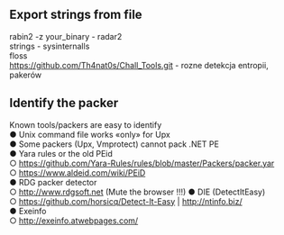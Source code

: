 ## Export strings from file
rabin2 -z your_binary - radar2  
strings - sysinternalls  
floss  
https://github.com/Th4nat0s/Chall_Tools.git - rozne detekcja entropii, pakerów


## Identify the packer  
Known tools/packers are easy to identify  
● Unix command file works «only» for Upx  
● Some packers (Upx, Vmprotect) cannot pack .NET PE  
● Yara rules or the old PEid  
○ https://github.com/Yara-Rules/rules/blob/master/Packers/packer.yar  
○ https://www.aldeid.com/wiki/PEiD  
● RDG packer detector  
○ http://www.rdgsoft.net (Mute the browser !!!) 
● DIE (DetectItEasy)  
○ https://github.com/horsicq/Detect-It-Easy | http://ntinfo.biz/  
● Exeinfo  
○ http://exeinfo.atwebpages.com/  
